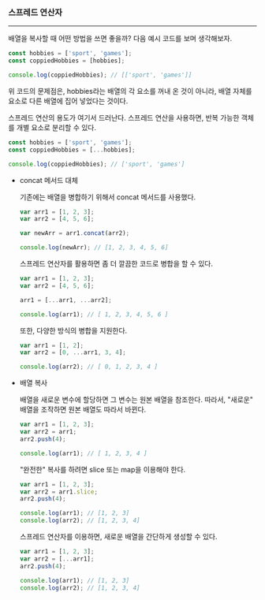 ### 스프레드 연산자

---



배열을 복사할 때 어떤 방법을 쓰면 좋을까? 다음 예시 코드를 보며 생각해보자.

```javascript
const hobbies = ['sport', 'games'];
const coppiedHobbies = [hobbies];

console.log(coppiedHobbies); // [['sport', 'games']]
```

위 코드의 문제점은, hobbies라는 배열의 각 요소를 꺼내 온 것이 아니라, 배열 자체를 요소로 다른 배열에 집어 넣었다는 것이다.

스프레드 연산의 용도가 여기서 드러난다. 스프레드 연산을 사용하면, 반복 가능한 객체를 개별 요소로 분리할 수 있다.

```javascript
const hobbies = ['sport', 'games'];
const coppiedHobbies = [...hobbies];

console.log(coppiedHobbies); // ['sport', 'games']
```



* concat 메서드 대체

  기존에는 배열을 병합하기 위해서 concat 메서드를 사용했다.

  ```javascript
  var arr1 = [1, 2, 3];
  var arr2 = [4, 5, 6];
  
  var newArr = arr1.concat(arr2);
  
  console.log(newArr); // [1, 2, 3, 4, 5, 6]
  ```

  스프레드 연산자를 활용하면 좀 더 깔끔한 코드로 병합을 할 수 있다.

  ```javascript
  var arr1 = [1, 2, 3];
  var arr2 = [4, 5, 6];
  
  arr1 = [...arr1, ...arr2];
  
  console.log(arr1); // [ 1, 2, 3, 4, 5, 6 ]
  ```

  또한, 다양한 방식의 병합을 지원한다.

  ```javascript
  var arr1 = [1, 2];
  var arr2 = [0, ...arr1, 3, 4];
  
  console.log(arr2); // [ 0, 1, 2, 3, 4 ]
  ```



* 배열 복사

  배열을 새로운 변수에 할당하면 그 변수는 원본 배열을 참조한다. 따라서, "새로운" 배열을 조작하면 원본 배열도 따라서 바뀐다.

  ```javascript
  var arr1 = [1, 2, 3];
  var arr2 = arr1;
  arr2.push(4);
  
  console.log(arr1); // [ 1, 2, 3, 4 ]
  ```

  "완전한" 복사를 하려면 slice 또는 map을 이용해야 한다.

  ```javascript
  var arr1 = [1, 2, 3];
  var arr2 = arr1.slice;
  arr2.push(4);
  
  console.log(arr1); // [1, 2, 3]
  console.log(arr2); // [1, 2, 3, 4]
  ```

  스프레드 연산자를 이용하면, 새로운 배열을 간단하게 생성할 수 있다.

  ```javascript
  var arr1 = [1, 2, 3];
  var arr2 = [...arr1];
  arr2.push(4);
  
  console.log(arr1); // [1, 2, 3]
  console.log(arr2); // [1, 2, 3, 4]
  ```



